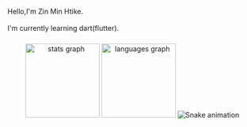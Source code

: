 <p align="left">Hello,I'm Zin Min Htike.<br><br>I'm currently learning dart(flutter).</p>

###

<div align="center">
  <img src="https://github-readme-stats.vercel.app/api?username=ZinMInHtike72&hide_title=false&hide_rank=false&show_icons=true&include_all_commits=true&count_private=true&disable_animations=false&theme=dracula&locale=en&hide_border=false&order=1" height="150" alt="stats graph"  />
  <img src="https://github-readme-stats.vercel.app/api/top-langs?username=ZinMInHtike72&locale=en&hide_title=false&layout=compact&card_width=320&langs_count=5&theme=dracula&hide_border=false&order=2" height="150" alt="languages graph"  />
  <img src="https://raw.githubusercontent.com/ZinMInHtike72/ZinMInHtike72/output/snake.svg" alt="Snake animation" />
</div>



###

<!-- <div align="center">
  <img src="https://media.giphy.com/media/qgQUggAC3Pfv687qPC/giphy.gif"  />
</div> -->

###
